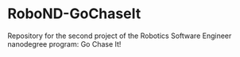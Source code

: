 # RoboND-GoChaseIt
Repository for the second project of the Robotics Software Engineer nanodegree program: Go Chase It!
